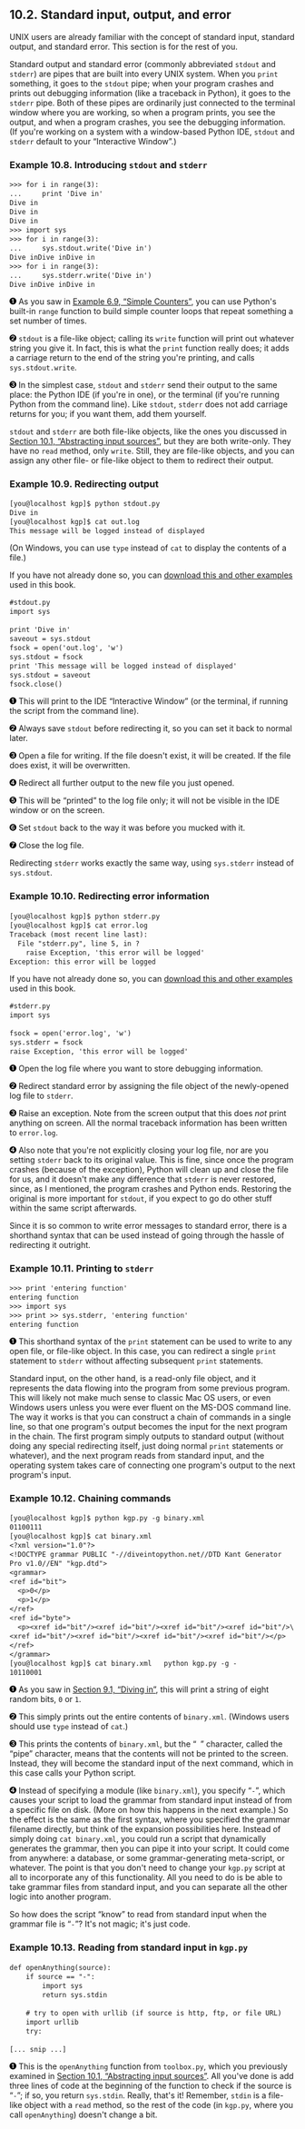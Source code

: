 

10.2. Standard input, output, and error
---------------------------------------

UNIX users are already familiar with the concept of standard input,
standard output, and standard error. This section is for the rest of
you.

Standard output and standard error (commonly abbreviated `stdout` and
`stderr`) are pipes that are built into every UNIX system. When you
`print` something, it goes to the `stdout` pipe; when your program
crashes and prints out debugging information (like a traceback in
Python), it goes to the `stderr` pipe. Both of these pipes are
ordinarily just connected to the terminal window where you are working,
so when a program prints, you see the output, and when a program
crashes, you see the debugging information. (If you're working on a
system with a window-based Python IDE, `stdout` and `stderr` default to
your “Interactive Window”.)

### Example 10.8. Introducing `stdout` and `stderr`

    >>> for i in range(3):
    ...     print 'Dive in'             
    Dive in
    Dive in
    Dive in
    >>> import sys
    >>> for i in range(3):
    ...     sys.stdout.write('Dive in') 
    Dive inDive inDive in
    >>> for i in range(3):
    ...     sys.stderr.write('Dive in') 
    Dive inDive inDive in



[![1](../images/callouts/1.png)](#kgp.stdio.1.1) As you saw in [Example 6.9, “Simple Counters”](../file_handling/for_loops.html#fileinfo.for.counter "Example 6.9. Simple Counters"), you can use Python's built-in `range` function to build simple counter loops that repeat something a set number of times. 

[![2](../images/callouts/2.png)](#kgp.stdio.1.2) `stdout` is a file-like object; calling its `write` function will print out whatever string you give it. In fact, this is what the `print` function really does; it adds a carriage return to the end of the string you're printing, and calls `sys.stdout.write`. 

[![3](../images/callouts/3.png)](#kgp.stdio.1.3) In the simplest case, `stdout` and `stderr` send their output to the same place: the Python IDE (if you're in one), or the terminal (if you're running Python from the command line). Like `stdout`, `stderr` does not add carriage returns for you; if you want them, add them yourself. 

`stdout` and `stderr` are both file-like objects, like the ones you
discussed in [Section 10.1, “Abstracting input
sources”](index.html#kgp.openanything "10.1. Abstracting input sources"),
but they are both write-only. They have no `read` method, only `write`.
Still, they are file-like objects, and you can assign any other file- or
file-like object to them to redirect their output.

### Example 10.9. Redirecting output

    [you@localhost kgp]$ python stdout.py
    Dive in
    [you@localhost kgp]$ cat out.log
    This message will be logged instead of displayed

(On Windows, you can use `type` instead of `cat` to display the contents
of a file.)

If you have not already done so, you can [download this and other
examples](http://diveintopython.net/download/diveintopython-examples-5.4.zip "Download example scripts")
used in this book.

    #stdout.py
    import sys

    print 'Dive in'                                          
    saveout = sys.stdout                                     
    fsock = open('out.log', 'w')                             
    sys.stdout = fsock                                       
    print 'This message will be logged instead of displayed' 
    sys.stdout = saveout                                     
    fsock.close()                                            



[![1](../images/callouts/1.png)](#kgp.stdio.2.1) This will print to the IDE “Interactive Window” (or the terminal, if running the script from the command line). 

[![2](../images/callouts/2.png)](#kgp.stdio.2.2) Always save `stdout` before redirecting it, so you can set it back to normal later. 

[![3](../images/callouts/3.png)](#kgp.stdio.2.3) Open a file for writing. If the file doesn't exist, it will be created. If the file does exist, it will be overwritten. 

[![4](../images/callouts/4.png)](#kgp.stdio.2.4) Redirect all further output to the new file you just opened. 

[![5](../images/callouts/5.png)](#kgp.stdio.2.5) This will be “printed” to the log file only; it will not be visible in the IDE window or on the screen. 

[![6](../images/callouts/6.png)](#kgp.stdio.2.6) Set `stdout` back to the way it was before you mucked with it. 

[![7](../images/callouts/7.png)](#kgp.stdio.2.7) Close the log file. 

Redirecting `stderr` works exactly the same way, using `sys.stderr`
instead of `sys.stdout`.

### Example 10.10. Redirecting error information

    [you@localhost kgp]$ python stderr.py
    [you@localhost kgp]$ cat error.log
    Traceback (most recent line last):
      File "stderr.py", line 5, in ?
        raise Exception, 'this error will be logged'
    Exception: this error will be logged

If you have not already done so, you can [download this and other
examples](http://diveintopython.net/download/diveintopython-examples-5.4.zip "Download example scripts")
used in this book.

    #stderr.py
    import sys

    fsock = open('error.log', 'w')               
    sys.stderr = fsock                           
    raise Exception, 'this error will be logged'  



[![1](../images/callouts/1.png)](#kgp.stdio.3.1) Open the log file where you want to store debugging information. 

[![2](../images/callouts/2.png)](#kgp.stdio.3.2) Redirect standard error by assigning the file object of the newly-opened log file to `stderr`. 

[![3](../images/callouts/3.png)](#kgp.stdio.3.3) Raise an exception. Note from the screen output that this does *not* print anything on screen. All the normal traceback information has been written to `error.log`. 

[![4](../images/callouts/4.png)](#kgp.stdio.3.4) Also note that you're not explicitly closing your log file, nor are you setting `stderr` back to its original value. This is fine, since once the program crashes (because of the exception), Python will clean up and close the file for us, and it doesn't make any difference that `stderr` is never restored, since, as I mentioned, the program crashes and Python ends. Restoring the original is more important for `stdout`, if you expect to go do other stuff within the same script afterwards. 

Since it is so common to write error messages to standard error, there
is a shorthand syntax that can be used instead of going through the
hassle of redirecting it outright.

### Example 10.11. Printing to `stderr`

    >>> print 'entering function'
    entering function
    >>> import sys
    >>> print >> sys.stderr, 'entering function' 
    entering function



[![1](../images/callouts/1.png)](#kgp.stdio.6.1) This shorthand syntax of the `print` statement can be used to write to any open file, or file-like object. In this case, you can redirect a single `print` statement to `stderr` without affecting subsequent `print` statements. 

Standard input, on the other hand, is a read-only file object, and it
represents the data flowing into the program from some previous program.
This will likely not make much sense to classic Mac OS users, or even
Windows users unless you were ever fluent on the MS-DOS command line.
The way it works is that you can construct a chain of commands in a
single line, so that one program's output becomes the input for the next
program in the chain. The first program simply outputs to standard
output (without doing any special redirecting itself, just doing normal
`print` statements or whatever), and the next program reads from
standard input, and the operating system takes care of connecting one
program's output to the next program's input.

### Example 10.12. Chaining commands

    [you@localhost kgp]$ python kgp.py -g binary.xml         
    01100111
    [you@localhost kgp]$ cat binary.xml                      
    <?xml version="1.0"?>
    <!DOCTYPE grammar PUBLIC "-//diveintopython.net//DTD Kant Generator Pro v1.0//EN" "kgp.dtd">
    <grammar>
    <ref id="bit">
      <p>0</p>
      <p>1</p>
    </ref>
    <ref id="byte">
      <p><xref id="bit"/><xref id="bit"/><xref id="bit"/><xref id="bit"/>\
    <xref id="bit"/><xref id="bit"/><xref id="bit"/><xref id="bit"/></p>
    </ref>
    </grammar>
    [you@localhost kgp]$ cat binary.xml   python kgp.py -g -  
    10110001



[![1](../images/callouts/1.png)](#kgp.stdio.4.1) As you saw in [Section 9.1, “Diving in”](../xml_processing/index.html#kgp.divein "9.1. Diving in"), this will print a string of eight random bits, `0` or `1`. 

[![2](../images/callouts/2.png)](#kgp.stdio.4.2) This simply prints out the entire contents of `binary.xml`. (Windows users should use `type` instead of `cat`.) 

[![3](../images/callouts/3.png)](#kgp.stdio.4.3) This prints the contents of `binary.xml`, but the “` `” character, called the “pipe” character, means that the contents will not be printed to the screen. Instead, they will become the standard input of the next command, which in this case calls your Python script. 

[![4](../images/callouts/4.png)](#kgp.stdio.4.4) Instead of specifying a module (like `binary.xml`), you specify “`-`”, which causes your script to load the grammar from standard input instead of from a specific file on disk. (More on how this happens in the next example.) So the effect is the same as the first syntax, where you specified the grammar filename directly, but think of the expansion possibilities here. Instead of simply doing `cat binary.xml`, you could run a script that dynamically generates the grammar, then you can pipe it into your script. It could come from anywhere: a database, or some grammar-generating meta-script, or whatever. The point is that you don't need to change your `kgp.py` script at all to incorporate any of this functionality. All you need to do is be able to take grammar files from standard input, and you can separate all the other logic into another program. 

So how does the script “know” to read from standard input when the
grammar file is “`-`”? It's not magic; it's just code.

### Example 10.13. Reading from standard input in `kgp.py`

    def openAnything(source):
        if source == "-":    
            import sys
            return sys.stdin

        # try to open with urllib (if source is http, ftp, or file URL)
        import urllib
        try:

    [... snip ...]



[![1](../images/callouts/1.png)](#kgp.stdio.5.1) This is the `openAnything` function from `toolbox.py`, which you previously examined in [Section 10.1, “Abstracting input sources”](index.html#kgp.openanything "10.1. Abstracting input sources"). All you've done is add three lines of code at the beginning of the function to check if the source is “`-`”; if so, you return `sys.stdin`. Really, that's it! Remember, `stdin` is a file-like object with a `read` method, so the rest of the code (in `kgp.py`, where you call `openAnything`) doesn't change a bit. 

  

